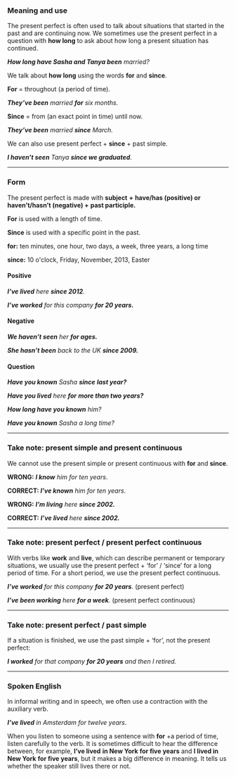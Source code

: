 ### Meaning and use

The present perfect is often used to talk about situations that started in the past and are continuing now. We sometimes use the present perfect in a question with **how long** to ask about how long a present situation has continued.

**_How long have Sasha and Tanya been_** _married?_

We talk about **how long** using the words **for** and **since**.

**For** = throughout (a period of time).

**_They’ve been_** _married **for** six months._


**Since** = from (an exact point in time) until now.

**_They’ve been_** _married **since** March._


We can also use present perfect + **since** + past simple.

**_I haven’t seen_** _Tanya **since we graduated**_.

---
### Form

The present perfect is made with **subject** **+** **have/has (positive) or haven’t/hasn’t (negative) +** **past participle.**

**For** is used with a length of time.

**Since** is used with a specific point in the past.

**for:** ten minutes, one hour, two days, a week, three years, a long time

**since:** 10 o'clock, Friday, November, 2013, Easter

#### Positive

***I’ve lived** here **since 2012**.*

***I’ve worked** for this company **for 20 years.***

#### Negative

**_We haven’t seen_** _her **for ages.**_

**_She hasn’t been_** _back to the UK **since 2009.**_

#### Question

**_Have you known_** _Sasha **since** **last year?**_

**_Have you lived_** _here **for** **more than two years?**_

**_How long have you known_** _him?_

**_Have you known_** _Sasha a long time?_

---
### Take note: present simple and present continuous

We cannot use the present simple or present continuous with **for** and **since**.

**WRONG:** **_I know_** _him for ten years_.

**CORRECT: _I’ve known_** _him for ten years_.

**WRONG:** **_I’m living_** _here **since 2002.**_

**CORRECT:** **_I’ve lived_** _here **since 2002.**_

---
### Take note: present perfect / present perfect continuous

With verbs like **work** and **live**, which can describe permanent or temporary situations, we usually use the present perfect + ‘for’ / ‘since’ for a long period of time. For a short period, we use the present perfect continuous.

**_I’ve worked_** _for this company **for 20 years**._ (present perfect)

**_I’ve been working_** _here **for a week**._ (present perfect continuous)

---
### Take note: present perfect / past simple

If a situation is finished, we use the past simple + ‘for’, not the present perfect:

**_I worked_** _for that company **for 20 years** and then I retired._

---
### Spoken English

In informal writing and in speech, we often use a contraction with the auxiliary verb.

**_I’ve lived_** _in Amsterdam for twelve years_.

When you listen to someone using a sentence with **for** +a period of time, listen carefully to the verb. It is sometimes difficult to hear the difference between, for example, **I’ve lived** **in New York** **for five years** and **I lived in New York** **for five years**, but it makes a big difference in meaning. It tells us whether the speaker still lives there or not.